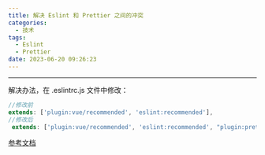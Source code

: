 ```yaml
---
title: 解决 Eslint 和 Prettier 之间的冲突
categories:
  - 技术
tags:
  - Eslint
  - Prettier
date: 2023-06-20 09:26:23
---
```


---

解决办法，在 .eslintrc.js 文件中修改：

```JavaScript
//修改前
extends: ['plugin:vue/recommended', 'eslint:recommended'],
//修改后
 extends: ['plugin:vue/recommended', 'eslint:recommended', "plugin:prettier/recommended"],
```

[参考文档](https://juejin.cn/post/7012160233061482532)
